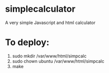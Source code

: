 # simplecalculator
A very simple Javascript and html calculator

# To deploy:

1. sudo mkdir /var/www/html/simpcalc
2. sudo chown ubuntu /var/www/html/simpcalc
3. make
